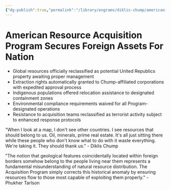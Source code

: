 ```yaml
---
{"dg-publish":true,"permalink":"/library/engrams/diklis-chump/american-resource-acquisition-program-secures-foreign-assets-for-nation-1/","tags":["DC/Global-Destruction","DC/AS5"]}
---
```


# American Resource Acquisition Program Secures Foreign Assets For Nation

- Global resources officially reclassified as potential United Republics property awaiting proper management
- Extraction rights automatically granted to Chump-affiliated corporations with expedited approval process
- Indigenous populations offered relocation assistance to designated containment zones
- Environmental compliance requirements waived for all Program-designated operations
- Resistance to acquisition teams reclassified as terrorist activity subject to enhanced response protocols

"When I look at a map, I don't see other countries. I see resources that should belong to us. Oil, minerals, prime real estate. It's all just sitting there while these people who don't know what to do with it waste everything. We're taking it. They should thank us." - Diklis Chump

"The notion that geological features coincidentally located within foreign borders somehow belong to the people living near them represents a fundamental misunderstanding of natural resource distribution. The Acquisition Program simply corrects this historical anomaly by ensuring resources flow to those most capable of exploiting them properly." - Phukher Tarlson
